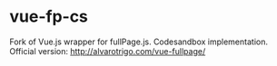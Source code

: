 # vue-fp-cs
Fork of Vue.js wrapper for fullPage.js. Codesandbox implementation. Official version: http://alvarotrigo.com/vue-fullpage/

